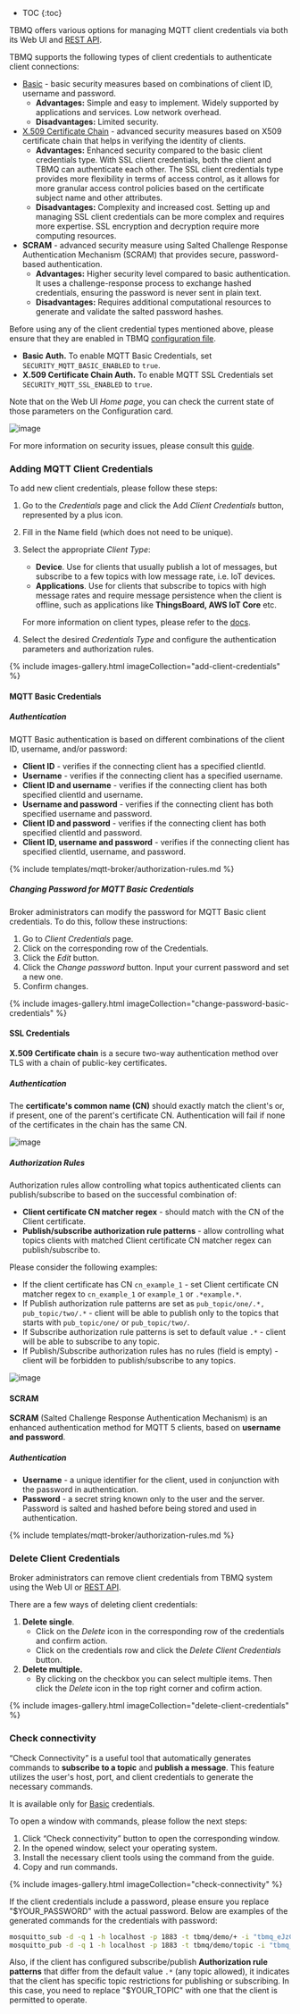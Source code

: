 * TOC
{:toc}

TBMQ offers various options for managing MQTT client credentials via both its Web UI and [REST API](/docs/mqtt-broker/mqtt-client-credentials-management/). 

TBMQ supports the following types of client credentials to authenticate client connections:
- [Basic](/docs/mqtt-broker/security/#basic-authentication) - basic security measures based on combinations of client ID, username and password.
  - **Advantages:** Simple and easy to implement. Widely supported by applications and services. Low network overhead.
  - **Disadvantages:** Limited security.
- [X.509 Certificate Chain](/docs/mqtt-broker/security/#tls-authentication) - advanced security measures based on X509 certificate chain that helps in verifying the identity of clients.
  - **Advantages:** Enhanced security compared to the basic client credentials type. With SSL client credentials, both the client and TBMQ can authenticate each other. 
  The SSL client credentials type provides more flexibility in terms of access control, as it allows for more granular access control policies based on the certificate subject name and other attributes.
  - **Disadvantages:** Complexity and increased cost. Setting up and managing SSL client credentials can be more complex and requires more expertise. SSL encryption and decryption require more computing resources.
- **SCRAM** - advanced security measure using Salted Challenge Response Authentication Mechanism (SCRAM) that provides secure, password-based authentication.
  - **Advantages:** Higher security level compared to basic authentication. It uses a challenge-response process to exchange hashed credentials, ensuring the password is never sent in plain text.
  - **Disadvantages:** Requires additional computational resources to generate and validate the salted password hashes.

Before using any of the client credential types mentioned above, please ensure that they are enabled in TBMQ [configuration file](/docs/mqtt-broker/install/config/).
- **Basic Auth.** To enable MQTT Basic Credentials, set `SECURITY_MQTT_BASIC_ENABLED` to `true`.
- **X.509 Certificate Chain Auth.** To enable MQTT SSL Credentials set `SECURITY_MQTT_SSL_ENABLED` to `true`.

Note that on the Web UI _Home page_, you can check the current state of those parameters on the Configuration card.

![image](/images/mqtt-broker/user-guide/ui/config-card.png)

For more information on security issues, please consult this [guide](/docs/mqtt-broker/security/).

### Adding MQTT Client Credentials

To add new client credentials, please follow these steps:

1. Go to the _Credentials_ page and click the Add _Client Credentials_ button, represented by a plus icon.
2. Fill in the Name field (which does not need to be unique).
3. Select the appropriate _Client Type_:
   - **Device**. Use for clients that usually publish a lot of messages, but subscribe to a few topics with low message rate, i.e. IoT devices.
   - **Applications**. Use for clients that subscribe to topics with high message rates and require message persistence when the client is offline, such as applications like **ThingsBoard, AWS IoT Core** etc.
   
   For more information on client types, please refer to the [docs](/docs/mqtt-broker/user-guide/mqtt-client-type/).

4. Select the desired _Credentials Type_ and configure the authentication parameters and authorization rules.

{% include images-gallery.html imageCollection="add-client-credentials" %}

#### MQTT Basic Credentials

##### Authentication

MQTT Basic authentication is based on different combinations of the client ID, username, and/or password:
- **Client ID** - verifies if the connecting client has a specified clientId.
- **Username** - verifies if the connecting client has a specified username.
- **Client ID and username** - verifies if the connecting client has both specified clientId and username.
- **Username and password** - verifies if the connecting client has both specified username and password.
- **Client ID and password** - verifies if the connecting client has both specified clientId and password.
- **Client ID, username and password** - verifies if the connecting client has specified clientId, username, and password.

{% include templates/mqtt-broker/authorization-rules.md %}

##### Changing Password for MQTT Basic Credentials

Broker administrators can modify the password for MQTT Basic client credentials. To do this, follow these instructions:
1. Go to _Client Credentials_ page.
2. Click on the corresponding row of the Credentials.
3. Click the _Edit_ button.
4. Click the _Change password_ button. Input your current password and set a new one.
5. Confirm changes.

{% include images-gallery.html imageCollection="change-password-basic-credentials" %}

#### SSL Credentials

**X.509 Certificate chain** is a secure two-way authentication method over TLS with a chain of public-key certificates.

##### Authentication

The **certificate's common name (CN)** should exactly match the client's or, if present, one of the parent's certificate CN. 
Authentication will fail if none of the certificates in the chain has the same CN.

![image](/images/mqtt-broker/user-guide/ui/ssl-credentials-1.png)

##### Authorization Rules

Authorization rules allow controlling what topics authenticated clients can publish/subscribe to based on the successful combination of:

* **Client certificate CN matcher regex** - should match with the CN of the Client certificate.
* **Publish/subscribe authorization rule patterns** - allow controlling what topics clients with matched Client certificate CN matcher regex can publish/subscribe to.

Please consider the following examples:
* If the client certificate has CN `cn_example_1` - set Client certificate CN matcher regex to `cn_example_1` or `example_1` or `.*example.*`.
* If Publish authorization rule patterns are set as `pub_topic/one/.*, pub_topic/two/.*` - client will be able to publish only to the topics that starts with `pub_topic/one/` or `pub_topic/two/`.
* If Subscribe authorization rule patterns is set to default value `.*` - client will be able to subscribe to any topic.
* If Publish/Subscribe authorization rules has no rules (field is empty) - client will be forbidden to publish/subscribe to any topics.

![image](/images/mqtt-broker/user-guide/ui/ssl-credentials-2.png)

#### SCRAM

**SCRAM** (Salted Challenge Response Authentication Mechanism) is an enhanced authentication method for MQTT 5 clients, based on **username and password**.

##### Authentication

* **Username** - a unique identifier for the client, used in conjunction with the password in authentication.
* **Password** - a secret string known only to the user and the server. Password is salted and hashed before being stored and used in authentication.

{% include templates/mqtt-broker/authorization-rules.md %}

### Delete Client Credentials

Broker administrators can remove client credentials from TBMQ system using the Web UI or [REST API](/docs/mqtt-broker/mqtt-client-credentials-management/).

There are a few ways of deleting client credentials:
1. **Delete single**.
   - Click on the _Delete_ icon in the corresponding row of the credentials and confirm action.
   - Click on the credentials row and click the _Delete Client Credentials_ button.
2. **Delete multiple.** 
   * By clicking on the checkbox you can select multiple items. Then click the _Delete_ icon in the top right corner and cofirm action.

{% include images-gallery.html imageCollection="delete-client-credentials" %}

### Check connectivity

“Check Connectivity” is a useful tool that automatically generates commands to **subscribe to a topic** and **publish a message**.
This feature utilizes the user's host, port, and client credentials to generate the necessary commands. 

It is available only for [Basic](/docs/mqtt-broker/user-guide/ui/mqtt-client-credentials/#mqtt-basic-credentials) credentials.

To open a window with commands, please follow the next steps:
1. Click “Check connectivity” button to open the corresponding window.
2. In the opened window, select your operating system.
3. Install the necessary client tools using the command from the guide.
4. Copy and run commands.

{% include images-gallery.html imageCollection="check-connectivity" %}

If the client credentials include a password, please ensure you replace "$YOUR_PASSWORD" with the actual password. 
Below are examples of the generated commands for the credentials with password:

```bash
mosquitto_sub -d -q 1 -h localhost -p 1883 -t tbmq/demo/+ -i "tbmq_eJzCIh6r" -u "tbmq_un_VxUVPaF8" -P "$YOUR_PASSWORD" -v
mosquitto_pub -d -q 1 -h localhost -p 1883 -t tbmq/demo/topic -i "tbmq_eJzCIh6r" -u "tbmq_un_VxUVPaF8" -P "$YOUR_PASSWORD" -m 'Hello World'
```

Also, if the client has configured subscribe/publish **Authorization rule patterns** that differ from the default value `.*` (any topic allowed), it indicates that the client has specific topic restrictions for publishing or subscribing. 
In this case, you need to replace "$YOUR_TOPIC" with one that the client is permitted to operate.